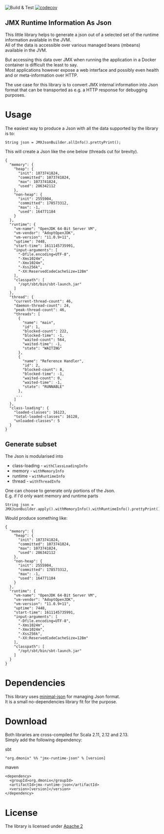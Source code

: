 ![Build & Test](https://github.com/pnerg/jmx-runtime-json/workflows/Build%20&%20Test/badge.svg) [![codecov](https://codecov.io/gh/pnerg/jmx-runtime-json/branch/master/graph/badge.svg?token=O8I3FS7RSI)](https://codecov.io/gh/pnerg/jmx-runtime-json)

JMX Runtime Information As Json
-------

This little library helps to generate a json out of a selected set of the runtime information available in the JVM.   
All of the data is accessible over various managed beans (mbeans) available in the JVM.

But accessing this data over JMX when running the application in a Docker container is difficult the least to say.  
Most applications however expose a web interface and possibly even health and or meta-information over HTTP.

The use case for this library is to convert JMX internal information into Json format that can be transported as e.g. a
HTTP response for debugging purposes.

# Usage

The easiest way to produce a Json with all the data supported by the library is to:

```
String json = JMXJsonBuilder.allInfo().prettyPrint();
```

This will create a Json like the one below (threads cut for brevity).

```
{
  "memory": {
    "heap": {
      "init": 1073741824,
      "committed": 1073741824,
      "max": 1073741824,
      "used": 286342112
    },
    "non-heap": {
      "init": 2555904,
      "committed": 178573312,
      "max": -1,
      "used": 164771184
    }
  },
  "runtime": {
    "vm-name": "OpenJDK 64-Bit Server VM",
    "vm-vendor": "AdoptOpenJDK",
    "vm-version": "11.0.9+11",
    "uptime": 7448,
    "start-time": 1611145735991,
    "input-arguments": [
      "-Dfile.encoding=UTF-8",
      "-Xms1024m",
      "-Xmx1024m",
      "-Xss256k",
      "-XX:ReservedCodeCacheSize=128m"
    ],
    "classpath": [
      "/opt/sbt/bin/sbt-launch.jar"
    ]
  },
  "thread": {
    "current-thread-count": 46,
    "daemon-thread-count": 24,
    "peak-thread-count": 46,
    "threads": [
      {
        "name": "main",
        "id": 1,
        "blocked-count": 222,
        "blocked-time": -1,
        "waited-count": 564,
        "waited-time": -1,
        "state": "WAITING"
      },
      {
        "name": "Reference Handler",
        "id": 2,
        "blocked-count": 8,
        "blocked-time": -1,
        "waited-count": 0,
        "waited-time": -1,
        "state": "RUNNABLE"
      },
     ...
    ]
  },
  "class-loading": {
    "loaded-classes": 16123,
    "total-loaded-classes": 16128,
    "unloaded-classes": 5
  }
}
```

## Generate subset

The Json is modularised into

* class-loading - `withClassLoadingInfo`
* memory - `withMemoryInfo`
* runtime - `withRuntimeInfo`
* thread - `withThreadInfo`

One can choose to generate only portions of the Json.  
E.g. if I'd only want memory and runtime parts

```
String json = JMXJsonBuilder.apply().withMemoryInfo().withRuntimeInfo().prettyPrint();
```

Would produce something like:

```
{
  "memory": {
    "heap": {
      "init": 1073741824,
      "committed": 1073741824,
      "max": 1073741824,
      "used": 286342112
    },
    "non-heap": {
      "init": 2555904,
      "committed": 178573312,
      "max": -1,
      "used": 164771184
    }
  },
  "runtime": {
    "vm-name": "OpenJDK 64-Bit Server VM",
    "vm-vendor": "AdoptOpenJDK",
    "vm-version": "11.0.9+11",
    "uptime": 7448,
    "start-time": 1611145735991,
    "input-arguments": [
      "-Dfile.encoding=UTF-8",
      "-Xms1024m",
      "-Xmx1024m",
      "-Xss256k",
      "-XX:ReservedCodeCacheSize=128m"
    ],
    "classpath": [
      "/opt/sbt/bin/sbt-launch.jar"
    ]
  }
}
```

# Dependencies

This library uses [minimal-json](https://github.com/ralfstx/minimal-json) for managing Json format.  
It is a small no-dependencies library fit for the purpose.

# Download

Both libraries are cross-compiled for Scala 2.11, 2.12 and 2.13.  
Simply add the following dependency:

sbt

```
"org.dmonix" %% "jmx-runtime-json" % [version]
```

maven

```
<dependency>
  <groupId>org.dmonix</groupId>
  <artifactId>jmx-runtime-json</artifactId>
  <version>[version]</version>
</dependency>
```

# License

The library is licensed under [Apache 2](LICENSE) 


